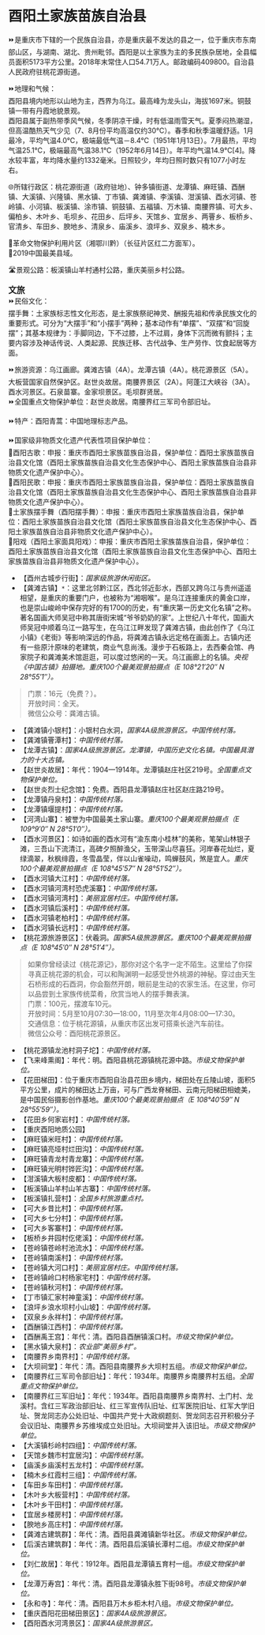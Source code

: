 # 酉阳土家族苗族自治县  
⏩是重庆市下辖的一个民族自治县，亦是重庆最不发达的县之一，位于重庆市东南部山区，与湖南、湖北、贵州毗邻。酉阳是以土家族为主的多民族杂居地，全县幅员面积5173平方公里。2018年末常住人口54.71万人。邮政编码409800。自治县人民政府驻桃花源街道。  

⏩地理和气候：  
酉阳县境内地形以山地为主，西界为乌江。最高峰为龙头山，海拔1697米。铜鼓镇一带有丹霞地貌景观。  
酉阳县属于副热带季风气候，冬季阴凉干燥，时有低温雨雪天气。夏季闷热潮湿，但高温酷热天气少见（7、8月份平均高温仅约30℃）。春季和秋季温暖舒适。1月最冷，平均气温4.0℃，极端最低气温－8.4℃（1951年1月13日）。7月最热，平均气温25.1℃，极端最高气温38.1℃（1952年6月14日）。年平均气温14.9℃[4]。降水较丰富，年均降水量约1332毫米。日照较少，年均日照时数只有1077小时左右。  

🌐所辖行政区：桃花源街道（政府驻地）、钟多镇街道、龙潭镇、麻旺镇、酉酬镇、大溪镇、兴隆镇、黑水镇、丁市镇、龚滩镇、李溪镇、泔溪镇、酉水河镇、苍岭镇、小河镇、板溪镇、涂市镇、铜鼓镇、五福镇、万木镇、南腰界镇、可大乡、偏柏乡、木叶乡、毛坝乡、花田乡、后坪乡、天馆乡、宜居乡、两罾乡、板桥乡、官清乡、车田乡、腴地乡、清泉乡、庙溪乡、浪坪乡、双泉乡、楠木乡。  

🚩革命文物保护利用片区（湘鄂川黔）（长征片区红二方面军）。  
🏅2019中国最美县域。  

🛣️景观公路：板溪镇山羊村通村公路，重庆美丽乡村公路。  

<big>**文旅**</big>  
⏩民俗文化：  
摆手舞：土家族标志性文化形态，是土家族祭祀神灵、酬报先祖和传承民族文化的重要形式。可分为“大摆手”和“小摆手”两种；基本动作有“单摆”、“双摆”和“回旋摆”；其基本规律为：手脚同边，下不过膝，上不过肩，身体下沉而微有颤抖；主要内容涉及神话传说、人类起源、民族迁移、古代战争、生产劳作、饮食起居等方面。  

⏩旅游资源：乌江画廊。龚滩古镇（4A）。龙潭古镇（4A）。桃花源景区（5A）。大板营国家自然保护区。赵世炎故居。南腰界景区（2A）。阿蓬江大峡谷（3A）。酉水河景区。石泉苗寨。金家坝景区。毛坝群贤居。  
⏩全国重点文物保护单位：赵世炎故居。南腰界红三军司令部旧址。  

⏩特产：酉阳青蒿：中国地理标志产品。  

⏩国家级非物质文化遗产代表性项目保护单位：  
🔸酉阳古歌：申报：重庆市酉阳土家族苗族自治县，保护单位：酉阳土家族苗族自治县文化馆（酉阳土家族苗族自治县文化生态保护中心、酉阳土家族苗族自治县非物质文化遗产保护中心）。  
🔸酉阳民歌：申报：重庆市酉阳土家族苗族自治县，保护单位：酉阳土家族苗族自治县文化馆（酉阳土家族苗族自治县文化生态保护中心、酉阳土家族苗族自治县非物质文化遗产保护中心）。  
🔸土家族摆手舞（酉阳摆手舞）：申报：重庆市酉阳土家族苗族自治县，保护单位：酉阳土家族苗族自治县文化馆（酉阳土家族苗族自治县文化生态保护中心、酉阳土家族苗族自治县非物质文化遗产保护中心）。  
🔸阳戏（酉阳土家面具阳戏）：申报：重庆市酉阳土家族苗族自治县，保护单位：酉阳土家族苗族自治县文化馆（酉阳土家族苗族自治县文化生态保护中心、酉阳土家族苗族自治县非物质文化遗产保护中心）。  

* 【酉州古城步行街】：*国家级旅游休闲街区。*  
* 【龚滩古镇】`*`：这里北邻黔江区，西北邻近彭水，西部又跨乌江与贵州遥遥相望，是重庆的重要门户，也被称为“湘咽喉”。是乌江连接重庆的黄金口岸，也是崇山峻岭中保存完好的有1700的历史，有“重庆第一历史文化名镇”之称。著名国画大师吴冠中称其唐街宋城“爷爷奶奶的家”。上世纪八十年代，国画大师吴冠中顺着乌江一路写生，在乌江江畔发现了龚滩古镇，由此创作了《乌江小镇》《老街》等影响深远的作品，将龚滩古镇永远定格在画面上。古镇内还有一些原汁原味的老建筑，商业气息尚浅。漫步于石板路上，去西秦会馆、冉家院子和龚滩美术馆逛逛，可以度过悠闲的一天。乌江画廊上的名镇。*央视《中国古镇》拍摄地。重庆100个最美观景拍摄点（E 108°21′20″ N 28°55′1″）。*  
> 门票：16元（免费？）。  
> 开放时间：全天。  
> 微信公众号：龚滩古镇。  
* 【龚滩镇小银村】：小银村白水洞，*国家4A级旅游景区。中国传统村落。*  
* 【龚滩镇罾潭村】：*中国传统村落。*  
* 【龙潭古镇】：*国家4A级旅游景区。龙潭镇，中国历史文化名镇。中国最具潜力的十大古镇。*  
* 【赵世炎故居】：年代：1904—1914年。龙潭镇赵庄社区219号。*全国重点文物保护单位。*  
* 【赵世炎烈士纪念馆】：免费。酉阳县龙潭镇赵庄社区赵庄路219号。  
* 【龙潭镇丹泉村】：*中国传统村落。*  
* 【龙潭镇堰提村】：*中国传统村落。*  
* 【河湾山寨】：被誉为中国最美土家山寨。*重庆100个最美观景拍摄点（E 109°9′0″ N 28°51′0″）。*  
* 【酉水河景区】：如诗如画的酉水河有“渝东南小桂林”的美称，笔架山林银子滩，三吾山下流清江，高碑夕照醉渔父，玉带深山尽喜狂。河岸春花灿烂，夏绿滴翠，秋枫绯霞，冬雪晶莹，伴以山雀噪动，鸣蝉鼓风，煞是宜人。*重庆100个最美观景拍摄点（E 108°45′57″ N 28°51′52″）。*  
* 【酉水河镇大江村】：*中国传统村落。*  
* 【酉水河镇河湾村恐虎溪寨】：*中国传统村落。*  
* 【酉水河镇河湾村】：*美丽宜居村庄。中国传统村落。*  
* 【酉水河镇后溪村】：*中国传统村落。*  
* 【酉水河镇老柏村】：*中国传统村落。*  
* 【酉水河镇长远村】：*中国传统村落。*  
* 【桃花源旅游景区】：伏羲洞。*国家5A级旅游景区。重庆100个最美观景拍摄点（E 108°45′0″ N 28°51′4″）。*  
> 如果你曾经读过《桃花源记》，那你对这个名字一定不陌生。这里给了你探寻真正桃花源的机会，可以和陶渊明一起感受世外桃源的神秘。穿过由天生石桥形成的石酉洞，你会豁然开朗，眼前是生动的农家生活。在这里，你可以品尝到土家族传统菜肴，欣赏当地人的摆手舞表演。  
> 门票：100元，摆渡车10元。  
> 开放时间：5月至10月07:30—18:00，11月至次年4月08:00—17:30。  
> 交通信息：位于桃花源镇，从重庆市区出发可搭乘长途汽车前往。  
> 微信公众号：酉阳桃花源景区。  
* 【桃花源镇龙池村洞子坨】：*中国传统村落。*  
* 【飞来峰熏阁】：年代：明。酉阳县桃花源镇桃花源中路。*市级文物保护单位。*  
* 【花田梯田】：位于重庆市酉阳自治县花田乡境内，梯田处在丘陵山坡，面积5平方公里，成片的梯田达上万亩，可与广西龙脊梯田、云南元阳梯田相媲美，是中国民俗摄影创作基地。*重庆100个最美观景拍摄点（E 108°40′59″ N 28°55′59″）。*  
* 【花田乡何家岩村】：*中国传统村落。*  
* 【重庆酉阳地质公园】  
* 【麻旺镇米旺村】：*中国传统村落。*  
* 【麻旺镇亮垭村烂田沟】：*中国传统村落。*  
* 【麻旺镇青龙村青龙寨】：*中国传统村落。*  
* 【麻旺镇光明村铧匠沟】：*中国传统村落。*  
* 【泔溪镇大板村皮都】：*中国传统村落。*  
* 【板溪镇山羊村山羊古寨】：*中国传统村落。*  
* 【板溪镇扎营村】：*全国乡村旅游重点村。*  
* 【可大乡昔比村】：*中国传统村落。*  
* 【可大乡七分村】：*中国传统村落。*  
* 【可大乡客寨村】：*中国传统村落。*  
* 【板桥乡井园村仡佬溪】：*中国传统村落。*  
* 【苍岭镇苍岭村池流水】：*中国传统村落。*  
* 【苍岭镇南溪村】：*中国传统村落。*  
* 【苍岭镇大河口村】：*美丽宜居村庄。中国传统村落。*  
* 【苍岭镇岭口村杨家宅村】：*中国传统村落。*  
* 【苍岭镇秋河村】：*中国传统村落。*  
* 【丁市镇汇家村神童溪】：*中国传统村落。*  
* 【浪坪乡浪水坝村小山坡】：*中国传统村落。*  
* 【双泉乡永祥村】：*中国传统村落。*  
* 【酉酬镇江西村】：*中国传统村落。*  
* 【酉酬禹王宫】：年代：清。酉阳县酉酬镇溪口村。*市级文物保护单位。*  
* 【黑水镇大泉村】：*农业部“美丽乡村”。*  
* 【南腰界乡南界村】：*中国传统村落。*  
* 【大坝祠堂】：年代：清。酉阳县南腰界乡大坝村五组。*市级文物保护单位。*  
* 【南腰界红三军司令部旧址】：年代：1934年。南腰界乡南腰界村五组。*全国重点文物保护单位。*  
* 【南腰界红三军旧址】：年代：1934年。酉阳县南腰界乡南界村、土门村、龙溪村。含红三军政治部旧址、红三军宣传队旧址、红军医院旧址、红军大学旧址、贺龙同志办公处旧址、中国共产党十大政纲题刻、贺龙同志召开积极分子会议旧址、南腰界乡苏维埃成立处旧址。大坝祠堂并入该旧址。*市级文物保护单位。*  
* 【大溪镇杉岭村四组】：*中国传统村落。*  
* 【天馆乡魏市村宜居沟】：*中国传统村落。*  
* 【庙溪乡庙溪村五龙村】：*中国传统村落。*  
* 【楠木乡红霞村三组】：*中国传统村落。*  
* 【车田乡车田村】：*中国传统村落。*  
* 【木叶乡大板营村】：*中国传统村落。*  
* 【木叶乡干田村】：*中国传统村落。*  
* 【宜居乡楼房村】：*中国传统村落。*  
* 【腴地乡高庄村】：*中国传统村落。*  
* 【龚滩古建筑群】：年代：清。酉阳县龚滩镇新华社区。*市级文物保护单位。*  
* 【后溪古建筑群】：年代：清。酉阳县后溪镇长潭村二组。*市级文物保护单位。*  
* 【刘仁故居】：年代：1912年。酉阳县龙潭镇五育村一组。*市级文物保护单位。*  
* 【龙潭万寿宫】：年代：清。酉阳县龙潭镇永胜下街98号。*市级文物保护单位。*  
* 【永和寺】：年代：清。酉阳县万木乡柜木村八组。*市级文物保护单位。*  
* 【重庆酉阳花田梯田景区】：*国家4A级旅游景区。*  
* 【酉阳酉水河湾景区】：*国家4A级旅游景区。*  

